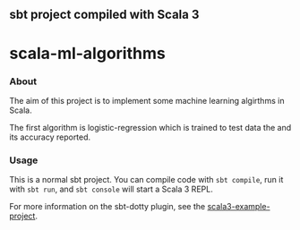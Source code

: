 ## sbt project compiled with Scala 3

# scala-ml-algorithms

### About
The aim of this project is to implement some machine learning algirthms in Scala.

The first algorithm is logistic-regression which is trained to test data the and its accuracy reported.

### Usage

This is a normal sbt project. You can compile code with `sbt compile`, run it with `sbt run`, and `sbt console` will start a Scala 3 REPL.

For more information on the sbt-dotty plugin, see the
[scala3-example-project](https://github.com/scala/scala3-example-project/blob/main/README.md).
